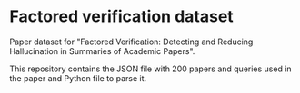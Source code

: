 # Factored verification dataset
Paper dataset for "Factored Verification: Detecting and Reducing Hallucination in Summaries of Academic Papers". 

This repository contains the JSON file with 200 papers and queries used in the paper and Python file to parse it.
